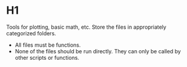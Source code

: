 # H1

Tools for plotting, basic math, etc. Store the files in appropriately categorized folders.

* All files must be functions.
* None of the files should be run directly. They can only be called by other scripts or functions.
